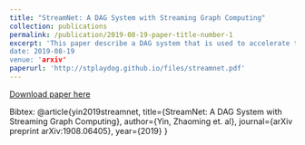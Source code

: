 ```yaml
---
title: "StreamNet: A DAG System with Streaming Graph Computing"
collection: publications
permalink: /publication/2019-08-19-paper-title-number-1
excerpt: 'This paper describe a DAG system that is used to accelerate the block-chain TPS"
date: 2019-08-19
venue: 'arxiv'
paperurl: 'http://stplaydog.github.io/files/streamnet.pdf'
---
```

[Download paper here](http://stplaydog.github.io/files/streamnet.pdf)

Bibtex: @article{yin2019streamnet,
  title={StreamNet: A DAG System with Streaming Graph Computing},
  author={Yin, Zhaoming et. al},
  journal={arXiv preprint arXiv:1908.06405},
  year={2019}
} 
